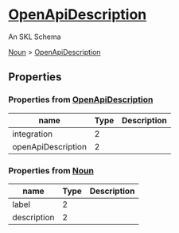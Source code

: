 # [OpenApiDescription](../../core/open-api-description)

An SKL Schema



[Noun](../../core/noun) > [OpenApiDescription](../../core/open-api-description)

## Properties

### Properties from [OpenApiDescription](../../core/open-api-description)

| name | Type | Description |
| ---- | ---- | ----------- |
| integration | 2 | |
| openApiDescription | 2 | |

### Properties from [Noun](../../core/noun)

| name | Type | Description |
| ---- | ---- | ----------- |
| label | 2 | |
| description | 2 | |

